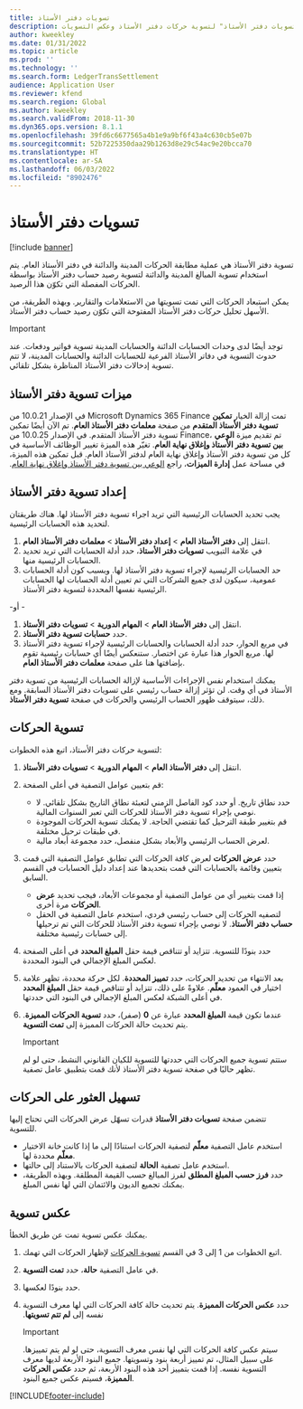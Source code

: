 ```yaml
---
title: تسويات دفتر الأستاذ
description: توضح هذه المقالة كيفية استخدام صفحة "تسويات دفتر الأستاذ‬" لتسوية حركات دفتر الأستاذ وعكس التسويات.
author: kweekley
ms.date: 01/31/2022
ms.topic: article
ms.prod: ''
ms.technology: ''
ms.search.form: LedgerTransSettlement
audience: Application User
ms.reviewer: kfend
ms.search.region: Global
ms.author: kweekley
ms.search.validFrom: 2018-11-30
ms.dyn365.ops.version: 8.1.1
ms.openlocfilehash: 39fd6c6677565a4b1e9a9bf6f43a4c630cb5e07b
ms.sourcegitcommit: 52b7225350daa29b1263d8e29c54ac9e20bcca70
ms.translationtype: HT
ms.contentlocale: ar-SA
ms.lasthandoff: 06/03/2022
ms.locfileid: "8902476"
---
```

# <a name="ledger-settlements"></a>تسويات دفتر الأستاذ

[!include [banner](../includes/banner.md)]

تسوية دفتر الأستاذ هي عملية مطابقة الحركات المدينة والدائنة في دفتر الأستاذ العام. يتم استخدام تسوية المبالغ المدينة والدائنة لتسوية رصيد حساب دفتر الأستاذ بواسطة الحركات المفصلة التي تكوّن هذا الرصيد.

يمكن استبعاد الحركات التي تمت تسويتها من الاستعلامات والتقارير. وبهذه الطريقة، من الأسهل تحليل حركات دفتر الأستاذ المفتوحة التي تكوّن رصيد حساب دفتر الأستاذ.

> [!IMPORTANT] 
> توجد أيضًا لدى وحدات الحسابات الدائنة والحسابات المدينة تسوية فواتير ودفعات. عند حدوث التسوية في دفاتر الأستاذ الفرعية للحسابات الدائنة والحسابات المدينة، لا تتم تسوية إدخالات دفتر الأستاذ المناظرة بشكل تلقائي.

## <a name="ledger-settlement-features"></a>ميزات تسوية دفتر الأستاذ
في الإصدار 10.0.21 من Microsoft Dynamics 365‎ Finance تمت إزالة الخيار **تمكين تسوية دفتر الأستاذ المتقدم** من صفحة **معلمات دفتر الأستاذ العام**. تم الآن أيضًا تمكين تسوية دفتر الأستاذ المتقدم.
في الإصدار 10.0.25 من Finance، تم تقديم ميزة **الوعي بين تسوية دفتر الأستاذ وإغلاق نهاية العام**. تغيّر هذه الميزة تغيير الوظائف الأساسية في كل من تسوية دفتر الأستاذ وإغلاق نهاية العام لدفتر الأستاذ العام. قبل تمكين هذه الميزة، في مساحة عمل **إدارة الميزات**، راجع [الوعي بين تسوية دفتر الأستاذ وإغلاق نهاية العام‬‏‫](awareness-between-ledger-settlement-year-end-close.md).

## <a name="set-up-ledger-settlement"></a>إعداد تسوية دفتر الأستاذ
يجب تحديد الحسابات الرئيسية التي تريد اجراء تسوية دفتر الأستاذ لها. هناك طريقتان لتحديد هذه الحسابات الرئيسية.

1. انتقل إلى **دفتر الأستاذ العام** > **إعداد دفتر الأستاذ** > **معلمات دفتر الأستاذ العام**.
2. في علامة التبويب **تسويات دفتر الأستاذ**، حدد أدلة الحسابات التي تريد تحديد الحسابات الرئيسية منها.
3. حد الحسابات الرئيسية لإجراء تسوية دفتر الأستاذ لها. وبسبب كون أدلة الحسابات عمومية، سيكون لدى جميع الشركات التي تم تعيين أدلة الحسابات لها الحسابات الرئيسية نفسها المحددة لتسوية دفتر الأستاذ.

  -أو -

1. انتقل إلى **دفتر الأستاذ العام** > **المهام الدورية** > **تسويات دفتر الأستاذ**.
2. حدد **حسابات تسوية دفتر الأستاذ**.
3. في مربع الحوار، حدد أدلة الحسابات والحسابات الرئيسية لإجراء تسوية دفتر الأستاذ لها. مربع الحوار هذا عبارة عن اختصار. ستنعكس أيضًا أي حسابات رئيسية تقوم بإضافتها هنا على صفحة **معلمات دفتر الأستاذ العام**.

يمكنك استخدام نفس الإجراءات الأساسية لإزالة الحسابات الرئيسية من تسوية دفتر الأستاذ في أي وقت. لن تؤثر إزالة حساب رئيسي على تسويات دفتر الأستاذ السابقة. ومع ذلك، سيتوقف ظهور الحساب الرئيسي والحركات في صفحة **تسوية دفتر الأستاذ**.

## <a name="settle-transactions"></a><a name="settle-transactions"></a>تسوية الحركات
لتسوية حركات دفتر الأستاذ، اتبع هذه الخطوات:

1. انتقل إلى **دفتر الأستاذ العام** > **المهام الدورية** > **تسويات دفتر الأستاذ**.
2. قم بتعيين عوامل التصفية في أعلى الصفحة:

    - حدد نطاق تاريخ. أو حدد كود الفاصل الزمني‬ لتعبئة نطاق التاريخ بشكل تلقائي. لا نوصي بإجراء تسوية دفتر الأستاذ للحركات التي تعبر السنوات المالية.
    - قم بتغيير طبقة الترحيل كما تقتضي الحاجة. لا يمكنك تسوية الحركات الموجودة في طبقات ترحيل مختلفة.
    - لعرض الحساب الرئيسي والأبعاد بشكل منفصل، حدد مجموعة أبعاد مالية.

3. حدد **عرض الحركات** لعرض كافة الحركات التي تطابق عوامل التصفية التي قمت بتعيين وقائمة بالحسابات التي قمت بتحديدها عند إعداد دليل الحسابات في القسم السابق.

    - إذا قمت بتغيير أي من عوامل التصفية أو مجموعات الأبعاد، فيجب تحديد **عرض الحركات** مرة أخرى.
    - لتصفيه الحركات إلى حساب رئيسي فردي، استخدم عامل التصفية في الحقل **حساب دفتر الأستاذ**. لا نوصي بإجراء تسوية دفتر الأستاذ للحركات التي تم ترحيلها إلى حسابات رئيسية مختلفة.

4. حدد بنودًا للتسوية. تتزايد أو تتناقص قيمة حقل **المبلغ المحدد** في أعلى الصفحة لعكس المبلغ الإجمالي في البنود المحددة.
5. بعد الانتهاء من تحديد الحركات، حدد **تمييز المحددة**. لكل حركة محددة، تظهر علامة اختيار في العمود **معلّم**. علاوةً على ذلك، تتزايد أو تتناقص قيمة حقل **المبلغ المحدد** في أعلى الشبكة لعكس المبلغ الإجمالي في البنود التي حددتها.
6. عندما تكون قيمة **المبلغ المحدد** عبارة عن **0** (صفر)، حدد **تسوية الحركات المميزة‬**. يتم تحديث حالة الحركات المميزة إلى **تمت التسوية**.

    > [!IMPORTANT]
    > ستتم تسوية جميع الحركات التي حددتها للتسوية للكيان القانوني النشط، حتى لو لم تظهر حاليًا في صفحة تسوية دفتر الأستاذ لأنك قمت بتطبيق عامل تصفية.

## <a name="make-transactions-easier-to-find"></a>تسهيل العثور على الحركات
تتضمن صفحة **تسويات دفتر الأستاذ** قدرات تسهّل عرض الحركات التي تحتاج إليها للتسوية.

- استخدم عامل التصفية **معلّم** لتصفية الحركات استنادًا إلى ما إذا كانت خانة الاختيار **معلّم** محددة لها.
- استخدم عامل تصفية **الحالة** لتصفية الحركات بالاستناد إلى حالتها.
- حدد **فرز حسب المبلغ المطلق** لفرز المبالغ حسب القيمة المطلقة. وبهذه الطريقة، يمكنك تجميع الديون والائتمان التي لها نفس المبلغ.

## <a name="reverse-a-settlement"></a>عكس تسوية
يمكنك عكس تسوية تمت عن طريق الخطأ.

1. اتبع الخطوات من 1 إلى 3 في القسم [تسوية الحركات](#settle-transactions) لإظهار الحركات التي تهمك.
2. في عامل التصفية **حالة**، حدد **تمت التسوية**.
3. حدد بنودًا لعكسها.
4. حدد **عكس الحركات المميزة‬‬‏‫**. يتم تحديث حالة كافة الحركات التي لها معرف التسوية نفسه إلى **لم تتم تسويتها**.

    > [!IMPORTANT]
    > سيتم عكس كافة الحركات التي لها نفس معرف التسوية، حتى لو لم يتم تمييزها. على سبيل المثال، تم تمييز أربعة بنود وتسويتها. جميع البنود الأربعة لديها معرف التسوية نفسه. إذا قمت بتمييز أحد هذه البنود الأربعة، ثم حدد **عكس الحركات المميزة**، فسيتم عكس جميع البنود.





[!INCLUDE[footer-include](../../includes/footer-banner.md)]
